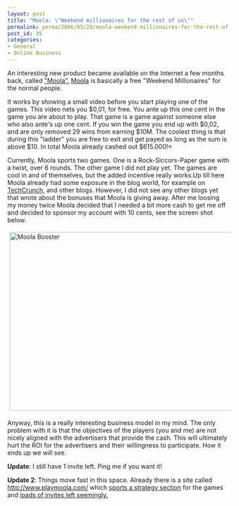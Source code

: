 ```yaml
---
layout: post
title: "Moola: \"Weekend millionaires for the rest of us\""
permalink: perma/2006/05/28/moola-weekend-millionaires-for-the-rest-of-us
post_id: 35
categories: 
- General
- Online Business
---
```


An interesting new product became available on the Internet a few months back, called <a href="https://www.moola.com/">"Moola".</a> <a href="https://www.moola.com/">Moola</a> is basically a free "Weekend Millionaires" for the normal people.

It works by showing a small video before you start playing one of the games. This video nets you $0,01, for free. You ante up this one cent in the game you are about to play. That game is a game against someone else who also ante's up one cent. If you win the game you end up with $0,02, and are only removed 29 wins from earning $10M. The coolest thing is that during this "ladder" you are free to exit and get payed as long as the sum is above $10. In total Moola already cashed out $615.000!<

Currently, Moola sports two games. One is a Rock-Siccors-Paper game with a twist, over 6 rounds. The other game I did not play yet. The games are cool in and of themselves, but the added incentive really works.Up till here Moola already had some exposure in the blog world, for example on <a href="http://www.techcrunch.com/2006/05/14/moolas-interesting-business-model/">TechCrunch,</a> and other blogs. However, I did not see any other blogs yet that wrote about the bonuses that Moola is giving away. After me loosing my money twice Moola decided that I needed a bit more cash to get me off and decided to sponsor my account with 10 cents, see the screen shot below.

<img width="538" height="406" style="margin: 5px" title="Moola Booster" src="{{site.baseurl}}/wp-content/moola-booster.JPG" />

Anyway, this is a really interesting business model in my mind. The only problem with it is that the objectives of the players (you and me) are not nicely aligned with the advertisers that provide the cash. This will ultimately hurt the ROI for the advertisers and their willingness to participate. How it ends up we will see.

**Update**: I still have 1 invite left. Ping me if you want it!

**Update 2**: Things move fast in this space. Already there is a site called <a href="http://www.playmoola.com/">http://www.playmoola.com/</a> which <a href="http://www.playmoola.com/community/index.php?showtopic=36">sports a strategy section</a> for the games and <a href="http://www.playmoola.com/community/index.php?showtopic=86">loads of invites left seemingly.</a>
